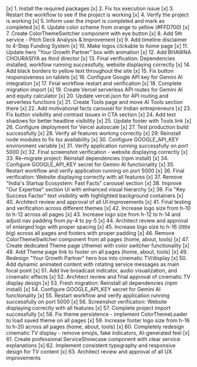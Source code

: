 [x] 1. Install the required packages
[x] 2. Fix tsx execution issue
[x] 3. Restart the workflow to see if the project is working
[x] 4. Verify the project is working
[x] 5. Inform user the import is completed and mark as completed
[x] 6. Update color scheme from orange to yellow (#FFD700)
[x] 7. Create ColorThemeSwitcher component with eye button
[x] 8. Add 5th service - Pitch Deck Analysis & Improvement
[x] 9. Add timeline disclaimer to 4-Step Funding System
[x] 10. Make logos clickable to home page
[x] 11. Update hero "Your Growth Partner" box with animation
[x] 12. Add BHAWNA CHOURASIYA as third director
[x] 13. Final verification: Dependencies installed, workflow running successfully, website displaying correctly
[x] 14. Add black borders to yellow text throughout the site
[x] 15. Fix button responsiveness on tablets
[x] 16. Configure Google API key for Gemini AI integration
[x] 17. Final workflow restart and verification
[x] 18. Complete migration import
[x] 19. Create Vercel serverless API routes for Gemini AI and equity calculator
[x] 20. Update vercel.json for API routing and serverless functions
[x] 21. Create Tools page and move AI Tools section there
[x] 22. Add motivational facts carousel for Indian entrepreneurs
[x] 23. Fix button visibility and contrast issues in CTA section
[x] 24. Add text shadows for better headline visibility
[x] 25. Update footer with Tools link
[x] 26. Configure deployment for Vercel autoscale
[x] 27. Test production build successfully
[x] 28. Verify all features working correctly
[x] 29. Reinstall node modules to fix tsx availability
[x] 30. Configure GOOGLE_API_KEY environment variable
[x] 31. Verify application running successfully on port 5000
[x] 32. Final screenshot verification - website displaying correctly
[x] 33. Re-migrate project: Reinstall dependencies (npm install)
[x] 34. Configure GOOGLE_API_KEY secret for Gemini AI functionality
[x] 35. Restart workflow and verify application running on port 5000
[x] 36. Final verification: Website displaying correctly with all features
[x] 37. Remove "India's Startup Ecosystem: Fast Facts" carousel section
[x] 38. Improve "Our Expertise" section UI with enhanced visual hierarchy
[x] 39. Fix "Key Success Factor" text visibility with highlighted background containers
[x] 40. Architect review and approval of all UI improvements
[x] 41. Final testing and verification across different themes
[x] 42. Increase logo size from h-10 to h-12 across all pages
[x] 43. Increase logo size from h-12 to h-14 and adjust nav padding from py-4 to py-5
[x] 44. Architect review and approval of enlarged logo with proper spacing
[x] 45. Increase logo size to h-16 (little big) across all pages and footers with proper padding
[x] 46. Remove ColorThemeSwitcher component from all pages (home, about, tools)
[x] 47. Create dedicated Theme page (/theme) with color switcher functionality
[x] 48. Add Theme page link to footer on all pages (home, about, tools)
[x] 49. Redesign "Your Growth Partner" hero box into cinematic TV/display
[x] 50. Add dynamic animated content with rotating service messages as main focal point
[x] 51. Add live broadcast indicator, audio visualization, and cinematic effects
[x] 52. Architect review and final approval of cinematic TV display design
[x] 53. Fresh migration: Reinstall all dependencies (npm install)
[x] 54. Configure GOOGLE_API_KEY secret for Gemini AI functionality
[x] 55. Restart workflow and verify application running successfully on port 5000
[x] 56. Screenshot verification: Website displaying correctly with all features
[x] 57. Complete project import successfully
[x] 58. Fix theme persistence - implement ColorThemeLoader to load saved theme on all pages
[x] 59. Increase footer logo size from h-16 to h-20 across all pages (home, about, tools)
[x] 60. Completely redesign cinematic TV display - remove emojis, fake indicators, AI-generated feel
[x] 61. Create professional ServiceShowcase component with clear service explanations
[x] 62. Implement consistent typography and responsive design for TV content
[x] 63. Architect review and approval of all UX improvements
